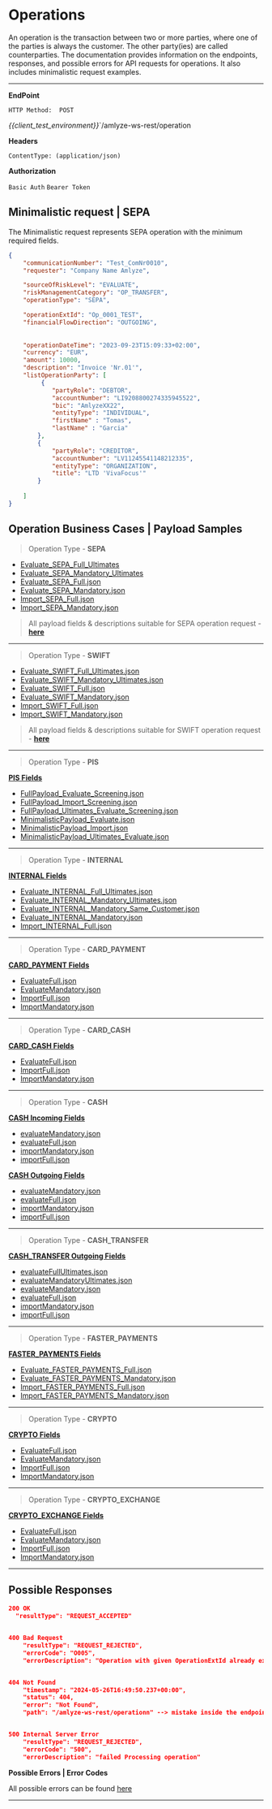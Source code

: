 # Operations

An operation is the transaction between two or more parties, where one of the parties is always the customer. The other party(ies) are called counterparties. The documentation provides information on the endpoints, responses, and possible errors for API requests for operations. It also includes minimalistic request examples.

---

**EndPoint**

<!-- *swagger UI*  `GET / swagger-ui/` -->

`HTTP Method:  POST`

*{{client_test_environment}}*`/amlyze-ws-rest/operation 

 **Headers**

`ContentType: (application/json)`

**Authorization**

`Basic Auth`
`Bearer Token`


## Minimalistic request | SEPA

The Minimalistic request represents SEPA operation with the minimum required fields.
```json
{
    "communicationNumber": "Test_ComNr0010",
    "requester": "Company Name Amlyze",

    "sourceOfRiskLevel": "EVALUATE",
    "riskManagementCategory": "OP_TRANSFER",
    "operationType": "SEPA",

    "operationExtId": "Op_0001_TEST",
    "financialFlowDirection": "OUTGOING",
    
  
    "operationDateTime": "2023-09-23T15:09:33+02:00",
    "currency": "EUR",
    "amount": 10000,
    "description": "Invoice 'Nr.01'",
    "listOperationParty": [
         {
            "partyRole": "DEBTOR",
            "accountNumber": "LI9208800274335945522",
            "bic": "AmlyzeXX22",
            "entityType": "INDIVIDUAL",
           	"firstName" : "Tomas",
	        "lastName" : "Garcia"
        },
        {
            "partyRole": "CREDITOR",
            "accountNumber": "LV11245541148212335",
            "entityType": "ORGANIZATION",
            "title": "LTD 'VivaFocus'"
        }
       
    ]
}
```


## Operation Business Cases | Payload Samples

> Operation Type - **SEPA**

* [Evaluate_SEPA_Full_Ultimates](SEPA/SEPA_Samples/Full_Ultimates.json)
* [Evaluate_SEPA_Mandatory_Ultimates](SEPA/SEPA_Samples/Mandatory_Ultimates.json)
* [Evaluate_SEPA_Full.json](SEPA/SEPA_Samples/evaluate_SEPA_Full.json)
* [Evaluate_SEPA_Mandatory.json](SEPA/SEPA_Samples/evaluate_SEPA_Mandatory.json)
* [Import_SEPA_Full.json](SEPA/SEPA_Samples/import_SEPA_Full.json)
* [Import_SEPA_Mandatory.json](SEPA/SEPA_Samples/import_SEPA_Mandatory.json)

>All payload fields & descriptions suitable for SEPA operation request - [<b>here</b>](SEPA/SEPA_Fields.md)
---

> Operation Type - **SWIFT**
* [Evaluate_SWIFT_Full_Ultimates.json](SWIFT/SWIFT_Samples/Full_Ultimates.json)
* [Evaluate_SWIFT_Mandatory_Ultimates.json](SWIFT/SWIFT_Samples/Mandatory_Ultimates.json)
* [Evaluate_SWIFT_Full.json](SWIFT/SWIFT_Samples/evaluate_SWIFT_Full.json)
* [Evaluate_SWIFT_Mandatory.json](SWIFT/SWIFT_Samples/evaluate_SWIFT_Mandatory.json)
* [Import_SWIFT_Full.json](SWIFT/SWIFT_Samples/import_SWIFT_Full.json)
* [Import_SWIFT_Mandatory.json](SWIFT/SWIFT_Samples/import_SWIFT_Mandatory.json)

>All payload fields & descriptions suitable for SWIFT operation request - [<b>here</b>](SWIFT/SWIFT_Fields.md)
---
> Operation Type - **PIS**
> 
[<b>PIS Fields</b>](PIS/PIS_Fields.md)
* [FullPayload_Evaluate_Screening.json](PIS/PIS_Samples/FullPayload_Evaluate_Screening.json)
* [FullPayload_Import_Screening.json](PIS/PIS_Samples/FullPayload_Import_Screening.json)
* [FullPayload_Ultimates_Evaluate_Screening.json](PIS/PIS_Samples/FullPayload_Ultimates_Evaluate_Screening.json)
* [MinimalisticPayload_Evaluate.json](PIS/PIS_Samples/MinimalisticPayload_Evaluate.json)
* [MinimalisticPayload_Import.json](PIS/PIS_Samples/MinimalisticPayload_Import.json)
* [MinimalisticPayload_Ultimates_Evaluate.json](PIS/PIS_Samples/MinimalisticPayload_Ultimates_Evaluate.json)
---
> Operation Type - **INTERNAL**

[<b>INTERNAL Fields</b>](INTERNAL/INTERNAL_Fields.md)
* [Evaluate_INTERNAL_Full_Ultimates.json](INTERNAL/INTERNAL_Samples/Full_Ultimates.json)
* [Evaluate_INTERNAL_Mandatory_Ultimates.json](INTERNAL/INTERNAL_Samples/Mandatory_Ultimates.json)
* [Evaluate_INTERNAL_Mandatory_Same_Customer.json](INTERNAL/INTERNAL_Samples/Evaluate_INTERNAL_Mandatory_Same_Customer.json)
* [Evaluate_INTERNAL_Mandatory.json](INTERNAL/INTERNAL_Samples/evaluate_INTERNAL_Mandatory.json)
* [Import_INTERNAL_Full.json](INTERNAL/INTERNAL_Samples/import_INTERNAL_Full.json)
---

> Operation Type - **CARD_PAYMENT**

[<b>CARD_PAYMENT Fields</b>](CARD_PAYMENT/fields.md)
* [EvaluateFull.json](CARD_PAYMENT/samples/evaluateFull.json)
* [EvaluateMandatory.json](CARD_PAYMENT/samples/evaluateMandatory.json)
* [ImportFull.json](CARD_PAYMENT/samples/importFull.json)
* [ImportMandatory.json](CARD_PAYMENT/samples/importMandatory.json)
---
> Operation Type - **CARD_CASH**

[<b>CARD_CASH Fields</b>](CARD_CASH/fields.md)
* [EvaluateFull.json](CARD_CASH/samples/evaluateFull.json)
* [ImportFull.json](CARD_CASH/samples/importFull.json)
* [ImportMandatory.json](CARD_CASH/samples/importMandatory.json)
---
> Operation Type - **CASH**

[<b>CASH Incoming Fields</b>](CASH/incoming/fields.md)
* [evaluateMandatory.json](CASH/incoming/samples/evaluateMandatory.json)
* [evaluateFull.json](CASH/incoming/samples/evaluateFull.json)
* [importMandatory.json](CASH/incoming/samples/importMandatory.json)
* [importFull.json](CASH/incoming/samples/importFull.json)


[<b>CASH Outgoing Fields</b>](CASH/outgoing/fields.md)
* [evaluateMandatory.json](CASH/outgoing/samples/evaluateMandatory.json)
* [evaluateFull.json](CASH/outgoing/samples/evaluateFull.json)
* [importMandatory.json](CASH/outgoing/samples/importMandatory.json)
* [importFull.json](CASH/outgoing/samples/importFull.json)

---
> Operation Type - **CASH_TRANSFER**

[<b>CASH_TRANSFER Outgoing Fields</b>](CASH_TRANSFER/outgoing/fields.md)
* [evaluateFullUltimates.json](CASH_TRANSFER/outgoing/samples/FullUltimates.json)
* [evaluateMandatoryUltimates.json](CASH_TRANSFER/outgoing/samples/MandatoryUltimates.json)
* [evaluateMandatory.json](CASH_TRANSFER/outgoing/samples/evaluateMandatory.json)
* [evaluateFull.json](CASH_TRANSFER/outgoing/samples/evaluateFull.json)
* [importMandatory.json](CASH_TRANSFER/outgoing/samples/importMandatory.json)
* [importFull.json](CASH_TRANSFER/outgoing/samples/importFull.json)

---
> Operation Type - **FASTER_PAYMENTS**

[<b>FASTER_PAYMENTS Fields</b>](FASTER_PAYMENTS/FASTER_PAYMENTS_Fields.md)
* [Evaluate_FASTER_PAYMENTS_Full.json](FASTER_PAYMENTS/FASTER_PAYMENTS_Samples/evaluate_FASTER_PAYMENTS_Full.json)
* [Evaluate_FASTER_PAYMENTS_Mandatory.json](FASTER_PAYMENTS/FASTER_PAYMENTS_Samples/evaluate_FASTER_PAYMENTS_Mandatory.json)
* [Import_FASTER_PAYMENTS_Full.json](FASTER_PAYMENTS/FASTER_PAYMENTS_Samples/import_FASTER_PAYMENTS_Full.json)
* [Import_FASTER_PAYMENTS_Mandatory.json](FASTER_PAYMENTS/FASTER_PAYMENTS_Samples/import_FASTER_PAYMENTS_Mandatory.json)
---

> Operation Type - **CRYPTO**

[<b>CRYPTO Fields</b>](CRYPTO/fields.md)
* [EvaluateFull.json](CRYPTO/samples/evaluateFull.json)
* [EvaluateMandatory.json](CRYPTO/samples/evaluateMandatory.json)
* [ImportFull.json](CRYPTO/samples/importFull.json)
* [ImportMandatory.json](CRYPTO/samples/importMandatory.json)
---
> Operation Type - **CRYPTO_EXCHANGE**

[<b>CRYPTO_EXCHANGE Fields</b>](CRYPTO_EXCHANGE/fields.md)
* [EvaluateFull.json](CRYPTO_EXCHANGE/samples/evaluateFull.json)
* [EvaluateMandatory.json](CRYPTO_EXCHANGE/samples/evaluateMandatory.json)
* [ImportFull.json](CRYPTO_EXCHANGE/samples/importFull.json)
* [ImportMandatory.json](CRYPTO_EXCHANGE/samples/importMandatory.json)
---


## Possible Responses

```json
200 OK
  "resultType": "REQUEST_ACCEPTED"


400 Bad Request
    "resultType": "REQUEST_REJECTED",
    "errorCode": "O005",
    "errorDescription": "Operation with given OperationExtId already exists in Amlyze"


404 Not Found
    "timestamp": "2024-05-26T16:49:50.237+00:00",
    "status": 404,
    "error": "Not Found",
    "path": "/amlyze-ws-rest/operationn" --> mistake inside the endpoint


500 Internal Server Error
    "resultType": "REQUEST_REJECTED",
    "errorCode": "500",
    "errorDescription": "failed Processing operation"
```


**Possible Errors | Error Codes**

All possible errors can be found [<u>here</u>](op_possible_errors.md)  


------

